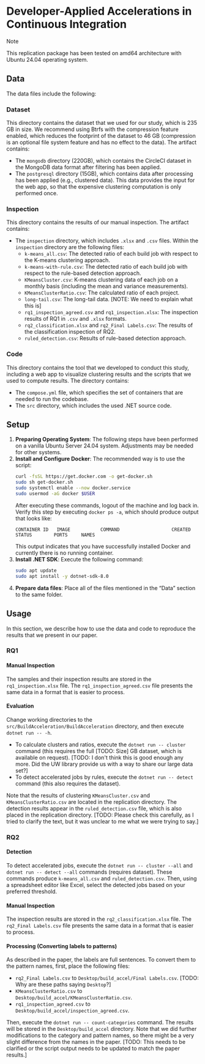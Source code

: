 # Developer-Applied Accelerations in Continuous Integration

> [!NOTE]
> This replication package has been tested on amd64 architecture with Ubuntu 24.04 operating system.

## Data
The data files include the following:

### Dataset
This directory contains the dataset that we used for our study, which is 235 GB in size. We recommend using Btrfs with the compression feature enabled, which reduces the footprint of the dataset to 46 GB (compression is an optional file system feature and has no effect to the data). The artifact contains:

- The `mongodb` directory (220GB), which contains the CircleCI dataset in the MongoDB data format after filtering has been applied.
- The `postgresql` directory (15GB), which contains data after processing has been applied (e.g., clustered data). This data provides the input for the web app, so that the expensive clustering computation is only performed once.

### Inspection
This directory contains the results of our manual inspection. The artifact contains:

- The `inspection` directory, which includes `.xlsx` and `.csv` files. Within the `inspection` directory are the following files:
    - `k-means_all.csv`: The detected ratio of each build job with respect to the K-means clustering approach.
    - `k-means-with-rule.csv`:  The detected ratio of each build job with respect to the rule-based detection approach.
    - `KMeansCluster.csv`: K-means clustering data of each job on a monthly basis (including the mean and variance measurements).
    - `KMeansClusterRatio.csv`: The calculated ratio of each project.
    - `long-tail.csv`: The long-tail data. [NOTE: We need to explain what this is]
    - `rq1_inspection_agreed.csv` and `rq1_inspection.xlsx`: The inspection results of RQ1 in `.csv` and `.xlsx` formats.
    - `rq2_classification.xlsx` and `rq2_Final Labels.csv`: The results of the classification inspection of RQ2.
    - `ruled_detection.csv`: Results of rule-based detection approach.

### Code
This directory contains the tool that we developed to conduct this study, including a web app to visualize clustering results and the scripts that we used to compute results. The directory contains:

- The `compose.yml` file, which specifies the set of containers that are needed to run the codebase.
- The `src` directory, which includes the used .NET source code.

## Setup
1. **Preparing Operating System**: The following steps have been performed on a vanilla Ubuntu Server 24.04 system. Adjustments may be needed for other systems.
2. **Install and Configure Docker**: The recommended way is to use the script:
    ```sh
    curl -fsSL https://get.docker.com -o get-docker.sh
    sudo sh get-docker.sh
    sudo systemctl enable --now docker.service
    sudo usermod -aG docker $USER
    ```
    After executing these commands, logout of the machine and log back in. Verify this step by executing `docker ps -a`, which should produce output that looks like:
    ```
    CONTAINER ID   IMAGE           COMMAND                   CREATED        STATUS        PORTS     NAMES
    ```
    This output indicates that you have successfully installed Docker and currently there is no running container.
4. **Install .NET SDK**: Execute the following command:
    ```sh
    sudo apt update
    sudo apt install -y dotnet-sdk-8.0
    ```
5. **Prepare data files**: Place all of the files mentioned in the “Data” section to the same folder. <!-- [TODO: This is unclear. I do not know what files are being referenced here.] -->

## Usage
In this section, we describe how to use the data and code to reproduce the results that we present in our paper.

### RQ1
#### Manual Inspection
The samples and their inspection results are stored in the `rq1_inspection.xlsx` file. The `rq1_inspection_agreed.csv` file presents the same data in a format that is easier to process.

#### Evaluation
Change working directories to the `src/BuildAcceleration/BuildAcceleration` directory, and then execute `dotnet run -- -h`.

- To calculate clusters and ratios, execute the `dotnet run -- cluster` command (this requires the full [TODO: Size] GB dataset, which is available on request). [TODO: I don't think this is good enough any more. Did the UW library provide us with a way to share our large data set?]
- To detect accelerated jobs by rules, execute the `dotnet run -- detect` command (this also requires the dataset).

Note that the results of clustering `KMeansCluster.csv` and `KMeansClusterRatio.csv` are located in the replication directory. The detection results appear in the `ruled_detection.csv` file, which is also placed in the replication directory. [TODO: Please check this carefully, as I tried to clarify the text, but it was unclear to me what we were trying to say.]

### RQ2 
#### Detection
To detect accelerated jobs, execute the `dotnet run -- cluster --all` and `dotnet run -- detect --all` commands (requires dataset). These commands produce `k-means_all.csv` and `ruled_detection.csv`. Then, using a spreadsheet editor like Excel, select the detected jobs based on your preferred threshold.

#### Manual Inspection
The inspection results are stored in the `rq2_classification.xlsx` file. The `rq2_Final Labels.csv` file presents the same data in a format that is easier to process.

#### Processing (Converting labels to patterns)
As described in the paper, the labels are full sentences. To convert them to the pattern names, first, place the following files:

- `rq2_Final Labels.csv` to `Desktop/build_accel/Final Labels.csv`. [TODO: Why are these paths saying `Desktop`?]
- `KMeansClusterRatio.csv` to `Desktop/build_accel/KMeansClusterRatio.csv`.
- `rq1_inspection_agreed.csv` to `Desktop/build_accel/inspection_agreed.csv`.

Then, execute the `dotnet run -- count-categories` command. The results will be stored in the `Desktop/build_accel` directory. Note that we did further modifications to the category and pattern names, so there might be a very slight difference from the names in the paper. [TODO: This needs to be clarified or the script output needs to be updated to match the paper results.]
